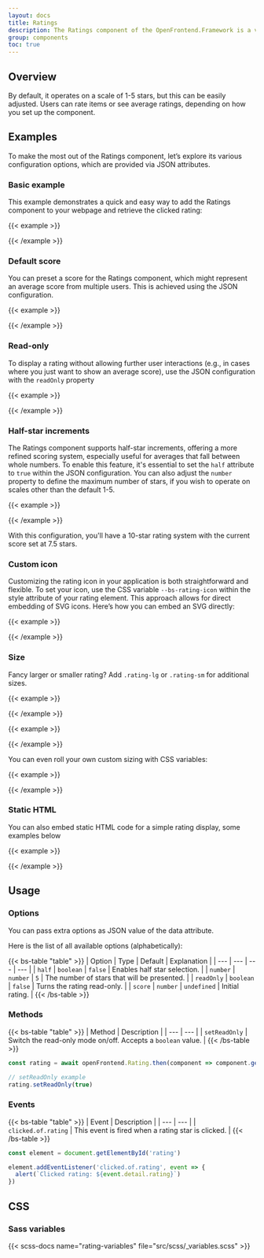 ```yaml
---
layout: docs
title: Ratings
description: The Ratings component of the OpenFrontend.Framework is a versatile and interactive way to incorporate star ratings into your web applications.
group: components
toc: true
---
```


## Overview
By default, it operates on a scale of 1-5 stars, but this can be easily adjusted. Users can rate items or see average ratings, depending on how you set up the component.

## Examples
To make the most out of the Ratings component, let’s explore its various configuration options, which are provided via JSON attributes.

### Basic example
This example demonstrates a quick and easy way to add the Ratings component to your webpage and retrieve the clicked rating:

{{< example >}}
<div data-of-rating id="rating"></div>

<script>
  const element = document.getElementById('rating');

  element.addEventListener('clicked.of.rating', async (event) => {
    alert(`Clicked rating: ${event.detail.rating}`)

    const rating = await openFrontend.Rating.then(component => component.getInstance(element))
    rating.setReadOnly(true)
  });
</script>
{{< /example >}}

### Default score
You can preset a score for the Ratings component, which might represent an average score from multiple users. This is achieved using the JSON configuration.

{{< example >}}
<div data-of-rating='{"score": 3}'></div>
{{< /example >}}

### Read-only
To display a rating without allowing further user interactions (e.g., in cases where you just want to show an average score), use the JSON configuration with the `readOnly` property

{{< example >}}
<div data-of-rating='{"score": 3, "readOnly": true}'></div>
{{< /example >}}

### Half-star increments
The Ratings component supports half-star increments, offering a more refined scoring system, especially useful for averages that fall between whole numbers. To enable this feature, it's essential to set the `half` attribute to `true` within the JSON configuration. You can also adjust the `number` property to define the maximum number of stars, if you wish to operate on scales other than the default 1-5.

{{< example >}}
<div data-of-rating='{"half": true, "number": 10, "score": 7.5}'></div>
{{< /example >}}

With this configuration, you'll have a 10-star rating system with the current score set at 7.5 stars.

### Custom icon

Customizing the rating icon in your application is both straightforward and flexible. To set your icon, use the CSS variable `--bs-rating-icon` within the style attribute of your rating element. This approach allows for direct embedding of SVG icons. Here’s how you can embed an SVG directly:

{{< example >}}
<div class="mb-2">
  <div style="--bs-rating-icon: url('data:image/svg+xml,%3Csvg xmlns=\'http://www.w3.org/2000/svg\' viewBox=\'0 0 16 16\'%3E%3Cpath d=\'m8 2.748-.717-.737C5.6.281 2.514.878 1.4 3.053c-.523 1.023-.641 2.5.314 4.385.92 1.815 2.834 3.989 6.286 6.357 3.452-2.368 5.365-4.542 6.286-6.357.955-1.886.838-3.362.314-4.385C13.486.878 10.4.28 8.717 2.01zM8 15C-7.333 4.868 3.279-3.04 7.824 1.143q.09.083.176.171a3 3 0 0 1 .176-.17C12.72-3.042 23.333 4.867 8 15\'/%3E%3C/svg%3E');" data-of-rating='{"half": true, "number": 10, "score": 7.5}'></div>
</div>
<div>
  <div style="--bs-rating-icon: url('data:image/svg+xml,%3Csvg xmlns=\'http://www.w3.org/2000/svg\' viewBox=\'0 0 16 16\'%3E%3Cpath d=\'M8 1.314C12.438-3.248 23.534 4.735 8 15-7.534 4.736 3.562-3.248 8 1.314\'/%3E%3C/svg%3E');" data-of-rating='{"half": true, "number": 10, "score": 7.5}'></div>
</div>
{{< /example >}}

### Size
Fancy larger or smaller rating? Add `.rating-lg` or `.rating-sm` for additional sizes.

{{< example >}}
<div class="rating-lg" data-of-rating='{"score": 3}'></div>
{{< /example >}}

{{< example >}}
<div class="rating-sm" data-of-rating='{"score": 3}'></div>
{{< /example >}}

You can even roll your own custom sizing with CSS variables:

{{< example >}}
<div data-of-rating='{"score": 3}' style="--bs-rating-font-size: .25rem;"></div>
{{< /example >}}


### Static HTML
You can also embed static HTML code for a simple rating display, some examples below

{{< example >}}
<div class="mb-1">
  <div class="rating rating-lg" role="img" aria-label="Rating: 3.5 out of 5 stars">
    <i class="star-on" aria-hidden="true"></i>
    <i class="star-on" aria-hidden="true"></i>
    <i class="star-on" aria-hidden="true"></i>
    <i class="star-half" aria-hidden="true"></i>
    <i class="star-off" aria-hidden="true"></i>
  </div>
</div>

<div class="mb-1">
  <div class="rating" role="img" aria-label="Rating: 3.5 out of 5 stars">
    <i class="star-on" aria-hidden="true"></i>
    <i class="star-on" aria-hidden="true"></i>
    <i class="star-on" aria-hidden="true"></i>
    <i class="star-half" aria-hidden="true"></i>
    <i class="star-off" aria-hidden="true"></i>
  </div>
</div>

<div class="mb-4">
  <div class="rating rating-sm" role="img" aria-label="Rating: 3.5 out of 5 stars">
    <i class="star-on" aria-hidden="true"></i>
    <i class="star-on" aria-hidden="true"></i>
    <i class="star-on" aria-hidden="true"></i>
    <i class="star-half" aria-hidden="true"></i>
    <i class="star-off" aria-hidden="true"></i>
  </div>
</div>

<div class="mb-1">
  <div class="rating rating-lg" role="img" aria-label="Rating: 3.5 out of 5 stars">
    <i class="star-on" aria-hidden="true"></i>
    <i class="star-on" aria-hidden="true"></i>
    <i class="star-on" aria-hidden="true"></i>
    <i class="star-half" aria-hidden="true"></i>
    <i class="star-off" aria-hidden="true"></i>
  </div>
</div>

<div class="mb-1">
  <div class="rating" role="img" aria-label="Rating: 3.5 out of 5 stars">
    <i class="star-on" aria-hidden="true"></i>
    <i class="star-on" aria-hidden="true"></i>
    <i class="star-on" aria-hidden="true"></i>
    <i class="star-half" aria-hidden="true"></i>
    <i class="star-off" aria-hidden="true"></i>
  </div>
</div>

<div>
  <div class="rating rating-sm" role="img" aria-label="Rating: 3.5 out of 5 stars">
    <i class="star-on" aria-hidden="true"></i>
    <i class="star-on" aria-hidden="true"></i>
    <i class="star-on" aria-hidden="true"></i>
    <i class="star-half" aria-hidden="true"></i>
    <i class="star-off" aria-hidden="true"></i>
  </div>
</div>

{{< /example >}}

## Usage

### Options

You can pass extra options as JSON value of the data attribute.

Here is the list of all available options (alphabetically):

{{< bs-table "table" >}}
| Option | Type | Default | Explanation |
| --- | --- | --- | --- |
| `half` | `boolean` | `false` | Enables half star selection. |
| `number` | `number` | `5` | The number of stars that will be presented. |
| `readOnly` | `boolean` | `false` | Turns the rating read-only. |
| `score` | `number` | `undefined` | Initial rating. |
{{< /bs-table >}}

### Methods

{{< bs-table "table" >}}
| Method | Description |
| --- | --- |
| `setReadOnly` | Switch the read-only mode on/off. Accepts a `boolean` value. |
{{< /bs-table >}}

```js
const rating = await openFrontend.Rating.then(component => component.getInstance('#example')) // Returns a Bootstrap rating instance

// setReadOnly example
rating.setReadOnly(true)
```

### Events

{{< bs-table "table" >}}
| Event | Description |
| --- | --- |
| `clicked.of.rating` | This event is fired when a rating star is clicked. |
{{< /bs-table >}}

```js
const element = document.getElementById('rating')

element.addEventListener('clicked.of.rating', event => {
  alert(`Clicked rating: ${event.detail.rating}`)
})
```

## CSS

### Sass variables

{{< scss-docs name="rating-variables" file="src/scss/_variables.scss" >}}
